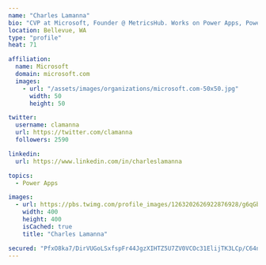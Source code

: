 ```yaml
---
name: "Charles Lamanna"
bio: "CVP at Microsoft, Founder @ MetricsHub. Works on Power Apps, Power Automate, Power Virtual Agent, Common Data Service and Dynamics 365."
location: Bellevue, WA
type: "profile"
heat: 71

affiliation:
  name: Microsoft
  domain: microsoft.com
  images:
    - url: "/assets/images/organizations/microsoft.com-50x50.jpg"
      width: 50
      height: 50

twitter:
  username: clamanna
  url: https://twitter.com/clamanna
  followers: 2590

linkedin:
  url: https://www.linkedin.com/in/charleslamanna

topics:
  - Power Apps

images:
  - url: https://pbs.twimg.com/profile_images/1263202626922876928/g6qGbHZ-_400x400.jpg
    width: 400
    height: 400
    isCached: true
    title: "Charles Lamanna"

secured: "PfxO8ka7/DirVUGoLSxfspFr44JgzXIHTZ5U7ZV0VCOc31ElijTK3LCp/C64noqceAAmqSsWjK3eP2RVR9ttZSz4l5GnTG1XWyGIanke4Vu9FxJxsSRvUfU4wqMsNQc5JWH/Jew0eYR4A/C+NsQ81idfvDtmW9Lxsk7gM8U++zD6B3vJj9yHfJbcJJXS83+6Rg8giaJCFINfULxw/eZOske0x59g2RAThjHSTR/nk/IvsAWQQgYlmt3PxDcGIxrBHlCnQ9Km2+2yh3nq5Z9OV0XAl4ALnFwhXH30dxCqOTBx+t3s66n0PdL9oY5EEpXcTAS6GA8u7xZqiCcdoGc2u+NPp2IjthJGrYLZ3O1UKsHRc9+tqES2AcjpsBYYrY5UG+RBFPZLyt6UDyjG/9POxTflRCb1noozV+yUXs7CQSk=;csBUo+CyyofQR5JoG+851A=="
---
```


